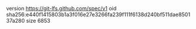 version https://git-lfs.github.com/spec/v1
oid sha256:e440f1415803b1a3f016e27e3266fa239f111f6138d240bf511dae850137a280
size 6853
